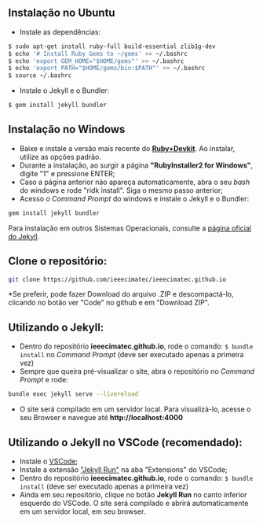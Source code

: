 ## Instalação no Ubuntu
- Instale as dependências:
```bash
$ sudo apt-get install ruby-full build-essential zlib1g-dev
$ echo '# Install Ruby Gems to ~/gems' >> ~/.bashrc
$ echo 'export GEM_HOME="$HOME/gems"' >> ~/.bashrc
$ echo 'export PATH="$HOME/gems/bin:$PATH"' >> ~/.bashrc
$ source ~/.bashrc
```
- Instale o Jekyll e o Bundler:
```bash
$ gem install jekyll bundler
```


## Instalação no Windows
- Baixe e instale a versão mais recente do [**Ruby+Devkit**](https://rubyinstaller.org/downloads/). Ao instalar, utilize as opções padrão.
- Durante a instalação, ao surgir a página **"RubyInstaller2 for Windows"**, digite "1" e pressione ENTER;
- Caso a página anterior não apareça automaticamente, abra o seu *bash* do windows e rode "ridk install". Siga o mesmo passo anterior;
- Acesso o *Command Prompt* do windows e instale o Jekyll e o Bundler:
```bash
gem install jekyll bundler
```

Para instalação em outros Sistemas Operacionais, consulte a [página oficial do Jekyll](https://jekyllrb.com/docs/installation/#requirements).

## Clone o repositório:
```bash 
git clone https://github.com/ieeecimatec/ieeecimatec.github.io
```
*Se preferir, pode fazer Download do arquivo .ZIP e descompactá-lo, clicando no botão ver "Code" no github e em "Download ZIP".

## Utilizando o Jekyll:
- Dentro do repositório **ieeecimatec.github.io**, rode o comando: ```$ bundle install``` no *Command Prompt* (deve ser executado apenas a primeira vez)
- Sempre que queira pré-visualizar o site, abra o repositório no *Command Prompt* e rode:
```bash
bundle exec jekyll serve --livereload
```
- O site será compilado em um servidor local. Para visualizá-lo, acesse o seu Browser e navegue até **http://localhost:4000**

## Utilizando o Jekyll no VSCode (recomendado):
- Instale o [VSCode](https://code.visualstudio.com/);
- Instale a extensão ["Jekyll Run"](https://marketplace.visualstudio.com/items?itemName=Dedsec727.jekyll-run) na aba "Extensions" do VSCode;
- Dentro do repositório **ieeecimatec.github.io**, rode o comando: ```$ bundle install``` (deve ser executado apenas a primeira vez)
- Ainda em seu repositório, clique no botão **Jekyll Run** no canto inferior esquerdo do VSCode. O site será compilado e abrirá automaticamente em um servidor local, em seu browser.

